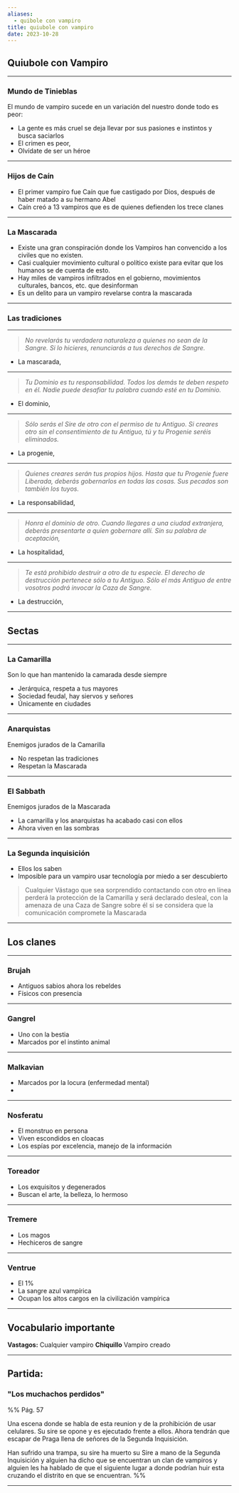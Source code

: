 ```yaml
---
aliases:
  - quibole con vampiro
title: quiubole con vampiro
date: 2023-10-28
---
```


## Quiubole con Vampiro
---

### Mundo de Tinieblas
El mundo de vampiro sucede en un variación del nuestro donde todo es peor:
- La gente es más cruel se deja llevar por sus pasiones e instintos y busca saciarlos
- El crimen es peor,
- Olvídate de ser un héroe
---

### Hijos de Caín
- El primer vampiro fue Caín que fue castigado por Dios, después de haber matado a su hermano Abel
- Caín creó a 13 vampiros que es de quienes defienden los trece clanes

---

### La Mascarada
- Existe una gran conspiración donde los Vampiros han convencido a los civiles que no existen.  
- Casi cualquier movimiento cultural o político existe para evitar que los humanos se de cuenta de esto. 
- Hay miles de vampiros infiltrados en el gobierno, movimientos culturales, bancos, etc. que desinforman
- Es un delito para un vampiro revelarse contra la mascarada

---

### Las tradiciones

---
>*No revelarás tu verdadera naturaleza a quienes no sean de la Sangre. Si lo hicieres, renunciarás a tus derechos de Sangre.*
- La mascarada, 

---

>*Tu Dominio es tu responsabilidad. Todos los demás te deben respeto en él. Nadie puede desafiar tu palabra cuando esté en tu Dominio.*
- El dominio, 

---

>*Sólo serás el Sire de otro con el permiso de tu Antiguo. Si creares otro sin el consentimiento de tu Antiguo, tú y tu Progenie seréis eliminados.*
- La progenie, 

---
> *Quienes creares serán tus propios hijos. Hasta que tu Progenie fuere Liberada, deberás gobernarlos en todas las cosas. Sus pecados son también los tuyos.*
- La responsabilidad, 

---
> *Honra el dominio de otro. Cuando llegares a una ciudad extranjera, deberás presentarte a quien gobernare allí. Sin su palabra de aceptación,*
- La hospitalidad, 

---

>*Te está prohibido destruir a otro de tu especie. El derecho de destrucción pertenece sólo a tu Antiguo. Sólo el más Antiguo de entre vosotros podrá invocar la Caza de Sangre.*
- La destrucción, 

---

## Sectas

---

### La Camarilla
Son lo que han mantenido la camarada desde siempre
- Jerárquica, respeta a tus mayores
- Sociedad feudal, hay siervos y señores
- Únicamente en ciudades

---

### Anarquistas
Enemigos jurados de la Camarilla
- No respetan las tradiciones
- Respetan la Mascarada

---

### El Sabbath
Enemigos jurados de la Mascarada
- La camarilla y los anarquistas ha acabado casi con ellos
- Ahora viven en las sombras

---

### La Segunda inquisición
- Ellos los saben
- Imposible para un vampiro usar tecnología por miedo a ser descubierto

>Cualquier Vástago que sea sorprendido contactando con otro en línea perderá la protección de la Camarilla y será declarado desleal, con la amenaza de una Caza de Sangre sobre él si se considera que la comunicación compromete la Mascarada

---

## Los clanes

---

### Brujah
- Antiguos sabios ahora los rebeldes
- Físicos con presencia

---
### Gangrel
- Uno con la bestia
- Marcados por el instinto animal

---
### Malkavian
- Marcados por la locura (enfermedad mental)
- 
---
### Nosferatu
- El monstruo en persona
- Viven escondidos en cloacas
- Los espías por excelencia, manejo de la información
---
### Toreador
- Los exquisitos y degenerados
- Buscan el arte, la belleza, lo hermoso

---
### Tremere
- Los magos
- Hechiceros de sangre

---
### Ventrue
- El 1%
- La sangre azul vampírica
- Ocupan los altos cargos en la civilización vampírica

---

## Vocabulario importante
**Vastagos:** Cualquier vampiro
**Chiquillo** Vampiro creado


---
## Partida:
### "Los muchachos perdidos"

%%
Pág. 57

Una escena donde se habla de esta reunion y de la prohibición de usar celulares. 
Su sire se opone y es ejecutado frente a ellos.
Ahora tendrán que escapar de Praga llena de señores de la Segunda Inquisición.

Han sufrido una trampa, su sire ha muerto su Sire a mano de la Segunda Inquisición y alguien ha dicho que se encuentran un clan de vampiros y alguien les ha hablado de que el siguiente lugar a donde podrían huir esta cruzando el distrito en que se encuentran.
%%

---